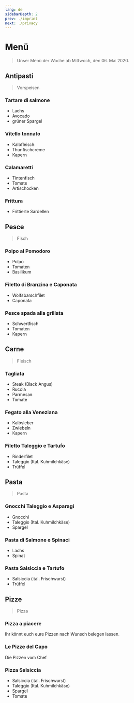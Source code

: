 ```yaml
---
lang: de
sidebarDepth: 2
prev: ./imprint
next: ./privacy
---
```


# Menü

> Unser Menü der Woche ab Mittwoch, den 06. Mai 2020.

## Antipasti

> Vorspeisen

### Tartare di salmone

* Lachs
* Avocado
* grüner Spargel

### Vitello tonnato

* Kalbfleisch
* Thunfischcreme
* Kapern

### Calamaretti

* Tintenfisch
* Tomate
* Artischocken

### Frittura

* Frittierte Sardellen

## Pesce

> Fisch

### Polpo al Pomodoro

* Polpo
* Tomaten
* Basilikum

### Filetto di Branzina e Caponata

* Wolfsbarschfilet
* Caponata

### Pesce spada alla grillata

* Schwertfisch
* Tomaten
* Kapern

## Carne

> Fleisch

### Tagliata

* Steak (Black Angus)
* Rucola
* Parmesan
* Tomate

### Fegato alla Veneziana

* Kalbsleber
* Zwiebeln
* Kapern

### Filetto Taleggio e Tartufo

* Rinderfilet
* Taleggio (Ital. Kuhmilchkäse)
* Trüffel

## Pasta

> Pasta

### Gnocchi Taleggio e Asparagi

* Gnocchi
* Taleggio (Ital. Kuhmilchkäse)
* Spargel

### Pasta di Salmone e Spinaci

* Lachs
* Spinat

### Pasta Salsiccia e Tartufo

* Salsiccia (ital. Frischwurst)
* Trüffel

## Pizze

> Pizza

### Pizza a piacere

Ihr könnt euch eure Pizzen nach Wunsch belegen lassen.

### Le Pizze del Capo

Die Pizzen vom Chef

### Pizza Salsiccia

* Salsiccia (ital. Frischwurst)
* Taleggio (Ital. Kuhmilchkäse)
* Spargel
* Tomate
